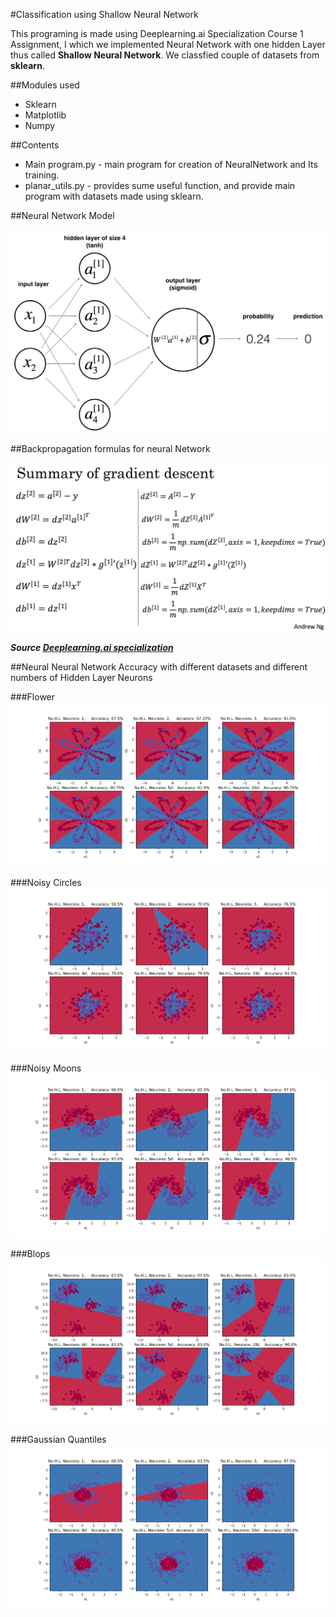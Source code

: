 #Classification using Shallow Neural Network

This programing is made using Deeplearning.ai Specialization Course 1 Assignment, I which we implemented Neural Network with one hidden Layer thus called **Shallow Neural Network**. We classfied couple of datasets from **sklearn**.

##Modules used

* Sklearn
* Matplotlib
* Numpy

##Contents

* Main program.py - main program for creation of NeuralNetwork and Its training.
* planar_utils.py - provides sume useful function, and provide main program with datasets made using sklearn.
 
##Neural Network Model

![NeuralModel](images/classification_kiank.png)

##Backpropagation formulas for neural Network

![Backpropagation](images/grad_summary.png)

***Source [Deeplearning.ai specialization](https://www.coursera.org/specializations/deep-learning)***

##Neural Neural Network Accuracy with different datasets and different numbers of Hidden Layer Neurons

###Flower
![Flower](Flower.png)

###Noisy Circles
![NCircles](NoisyCircle.png)

###Noisy Moons
![NMoons](NoisyMoons.png)

###Blops
![Blops](Blops.png)

###Gaussian Quantiles
![GQuantiles](GaussianQuantiles.png)

